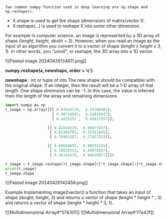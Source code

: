 	Two common numpy function used in deep learning are np.shape and np.reshape().
- X.shape  is used to get the shape (dimension) of matrix/vector X.
- X.reshape(...) is used to reshape X into some other dimension.

For example in computer science, an image is represented by a 3D array of shape (*lenght, height, deoth = 3*). However, when you read an image as the input of an algorithm you convert it to a vector of shape (*lenght x height x 3, 1*). In other words, you "unroll", or reshape, the 3D array into a 1D vector.

![[Pasted image 20240426134611.png]]

**numpy.reshape(a, newshape, order = 'c')**

**newshape** : int or tuple of ints
The new shape should be compatible with the original shape. If an integer, then the result will be a 1-D array of that length. One shape dimension can be -1. In this case, the value is inferred from the length of the array and remaining dimensions.

```Python
import numpy as np
t_image = np.array([[[ 0.67826139,  0.29380381],
                     [ 0.90714982,  0.52835647],
                     [ 0.4215251 ,  0.45017551]],

                   [[ 0.92814219,  0.96677647],
                    [ 0.85304703,  0.52351845],
                    [ 0.19981397,  0.27417313]],

                   [[ 0.60659855,  0.00533165],
                    [ 0.10820313,  0.49978937],
                    [ 0.34144279,  0.94630077]]])

t_image = t_image.reshape((t_image.shape[0]*t_image.shape[1]*t_image.shape[2]))
print(t_image)
t_image.shape
```
![[Pasted image 20240426142458.png]]


Example
Implementing image2vector() a function that takes an input of shape (lenght, height, 3) and returns a vector of shape (lenght \* height \* , 3) and returns a vector of shape (lenght \* height \* 3, 1). 


![[Multidimensional Array#^574301]]
![[Multidimensional Array#^f7a42f]]